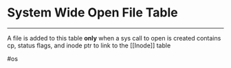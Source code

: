 # System Wide Open File Table
---
A file is added to this table **only** when a sys call to open is created
contains cp, status flags, and inode ptr to link to the [[Inode]] table

#os 